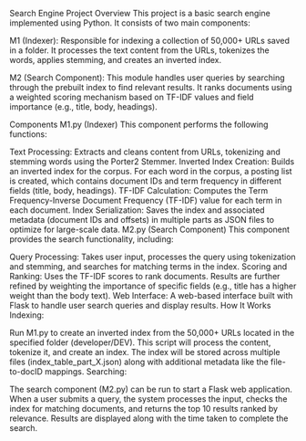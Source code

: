 Search Engine Project
Overview
This project is a basic search engine implemented using Python. It consists of two main components:

M1 (Indexer): Responsible for indexing a collection of 50,000+ URLs saved in a folder. It processes the text content from the URLs, tokenizes the words, applies stemming, and creates an inverted index.

M2 (Search Component): This module handles user queries by searching through the prebuilt index to find relevant results. It ranks documents using a weighted scoring mechanism based on TF-IDF values and field importance (e.g., title, body, headings).

Components
M1.py (Indexer)
This component performs the following functions:

Text Processing: Extracts and cleans content from URLs, tokenizing and stemming words using the Porter2 Stemmer.
Inverted Index Creation: Builds an inverted index for the corpus. For each word in the corpus, a posting list is created, which contains document IDs and term frequency in different fields (title, body, headings).
TF-IDF Calculation: Computes the Term Frequency-Inverse Document Frequency (TF-IDF) value for each term in each document.
Index Serialization: Saves the index and associated metadata (document IDs and offsets) in multiple parts as JSON files to optimize for large-scale data.
M2.py (Search Component)
This component provides the search functionality, including:

Query Processing: Takes user input, processes the query using tokenization and stemming, and searches for matching terms in the index.
Scoring and Ranking: Uses the TF-IDF scores to rank documents. Results are further refined by weighting the importance of specific fields (e.g., title has a higher weight than the body text).
Web Interface: A web-based interface built with Flask to handle user search queries and display results.
How It Works
Indexing:

Run M1.py to create an inverted index from the 50,000+ URLs located in the specified folder (developer/DEV).
This script will process the content, tokenize it, and create an index. The index will be stored across multiple files (index_table_part_X.json) along with additional metadata like the file-to-docID mappings.
Searching:

The search component (M2.py) can be run to start a Flask web application.
When a user submits a query, the system processes the input, checks the index for matching documents, and returns the top 10 results ranked by relevance.
Results are displayed along with the time taken to complete the search.
